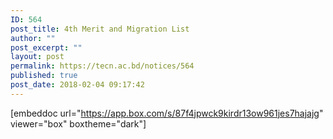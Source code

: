 ```yaml
---
ID: 564
post_title: 4th Merit and Migration List
author: ""
post_excerpt: ""
layout: post
permalink: https://tecn.ac.bd/notices/564
published: true
post_date: 2018-02-04 09:17:42
---
```

[embeddoc url="https://app.box.com/s/87f4jpwck9kirdr13ow961jes7hajajg" viewer="box" boxtheme="dark"]